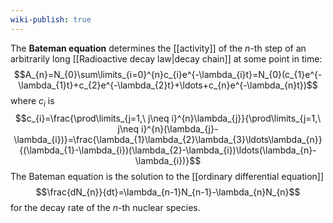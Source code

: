 ```yaml
---
wiki-publish: true
---
```

The **Bateman equation** determines the [[activity]] of the $n$-th step of an arbitrarily long [[Radioactive decay law|decay chain]] at some point in time:
$$A_{n}=N_{0}\sum\limits_{i=0}^{n}c_{i}e^{-\lambda_{i}t}=N_{0}(c_{1}e^{-\lambda_{1}t}+c_{2}e^{-\lambda_{2}t}+\ldots+c_{n}e^{-\lambda_{n}t})$$
where $c_{i}$ is
$$c_{i}=\frac{\prod\limits_{j=1,\ j\neq i}^{n}\lambda_{j}}{\prod\limits_{j=1,\ j\neq i}^{n}(\lambda_{j}-\lambda_{i})}=\frac{\lambda_{1}\lambda_{2}\lambda_{3}\ldots\lambda_{n}}{(\lambda_{1}-\lambda_{i})(\lambda_{2}-\lambda_{i})\ldots(\lambda_{n}-\lambda_{i})}$$
The Bateman equation is the solution to the [[ordinary differential equation]]
$$\frac{dN_{n}}{dt}=\lambda_{n-1}N_{n-1}-\lambda_{n}N_{n}$$
for the decay rate of the $n$-th nuclear species.